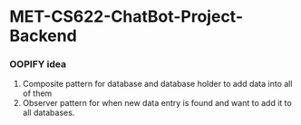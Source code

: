 # MET-CS622-ChatBot-Project-Backend


### OOPIFY idea

1. Composite pattern for database and database holder to add data into all of them
1. Observer pattern for when new data entry is found and want to add it to all databases.
